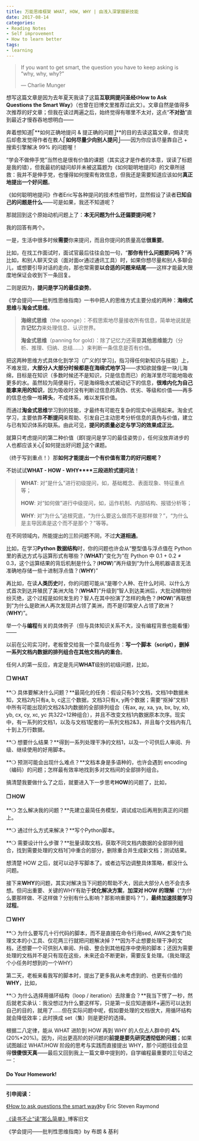 ```yaml
---
title: 万能思维框架 WHAT, HOW, WHY | 由浅入深掌握新技能
date: 2017-08-14
categories: 
- Reading Notes
- Self improvement
- How to learn better
tags:
- learning
---
```




> If you want to get smart, the question you have to keep asking is “why, why, why?”
>
> — Charlie Munger



想写这篇文章是因为去年夏天我读了这篇**互联网提问圣经**《**How to Ask Questions the Smart Way**》（也曾在旧博文里推荐过此文）。文章自然是值得多次推荐的好文章；但我在读过两遍之后，始终觉得有哪里不太对，这点“**不对劲**”直到最近才慢吞吞地想明白——

奔着想知道⎡**如何正确地提问 & 提正确的问题⎦**的目的去读这篇文章，但读完后却愈发觉得作者在教人⎡**如何尽量少向别人提问**⎦——因为你应该尽量靠自己 + 搜索引擎解决 99% 的问题喔！

“学会不做伸手党”当然也是很有价值的课题（其实这才是作者的本意，误读了标题是我的错），但我最初的疑问却并未被这篇题为《如何聪明地提问》的文章所拯救：我并不是伸手党，也懂得如何搜索有效信息，但我还是需要知道应该如何**真正地提出一个好问题**。

《如何聪明地提问》作者Eric写各种提问的技术性细节时，显然假设了读者**已知自己的问题是什么**——可是如果，我还不知道呢？

那就回到这个原始动机问题上了：**本无问题为什么还偏要提问呢？**

我的回答有两个。

一是，生活中很多时候**需要**你来提问，而且你提问的质量高低**很重要**。

比如，在找工作面试时，面试官最后往往会加一句，“**那你有什么问题要问吗？**”再比如，和别人聊天交谈（面对面or通过通讯工具）时，如果你想尽量和别人多聊会儿，或想要引导对话的走向，那也常需要**以合适的问题来结尾**——这样才能最大限度地保证会收到下一条回复。



二则是因为，**提问是学习的最佳姿势**。

《学会提问——批判性思维指南》一书中把人的思维方式主要分成的两种：**海绵式思维**与**淘金式思维**。

> **海绵式思维**（the sponge）：不假思索地尽量接收所有信息，简单地说就是靠**记忆力**来处理信息、认识世界。
>
> **淘金式思维**（panning for gold）：除了记忆力还需要**其他思维能力**（分析、推理、归纳、总结……）来判断一条信息是否有价值。

把这两种思维方式具体化到学习（广义的⌈学习⌋，指习得任何新知识与技能）上，不难发现，**大部分人大部分时候都是在海绵式地学习**——求知欲就像是一块儿海绵，目标是在知识（多数时候还不是知识，只是信息而已）的海洋里尽可能地吸收更多的水。虽然较为简便易行，可是海绵吸水式被动记下的信息，**很难内化为自己能拿来用的知识**，因为吸收时没有判断过信息的真伪、优劣、等级和价值——再多的信息也像一堆**砖头**，不成体系，难以发挥价值。

而通过**淘金式思维**学习到的技能，才最终有可能在复杂的现实中运用起来。淘金式学习，主要依靠**不断提问**来帮助、引发自己主动思考分析信息的真伪与价值，建立与已有知识体系的联系。由此可见，**提问的质量必定与学习的效果成正比**。

就算只考虑提问的第二种价值（即⌈提问是学习的最佳姿势⌋），任何没放弃进步的人也都应该关心⎡如何提出好问题⎦这个课题。

（终于写到重点！）那**如何才能提出一个有价值有潜力的好问题呢？**

不妨试试**WHAT - HOW - WHY****三段进阶式提问法**！

> **WHAT**: 对”是什么”进行初级提问，如，基础概念、表面现象、特征重点等；
>
> **HOW**: 对“如何做”进行中级提问，如，运作机制、内部结构、报错分析等；
>
> **WHY**: 对”为什么”追根究底，“为什么要这么做而不是那样做？”，“为什么是主导因素是这个而不是那个？”等等。

在不同领域内，所能提出的三阶问题不同，不过**大道相通**。

比如，在学习**Python 数据结构**时，你的问题也许会从“整型值与浮点值在 Python 里的表达方式与运算形式有哪些？(**WHAT**)”变化为“在 Python 中 0.1 + 0.2 ≠ 0.3，这个运算结果的背后机制是什么？(**HOW**)”再升级到“为什么用机器语言无法准确地存储一些十进制浮点值？(**WHY**)”

再比如，在读**人类历史**时，你的问题可能从“是哪个人种、在什么时间、以什么方式首次到达并殖民了美洲大陆？(**WHAT**)”升级到“智人到达美洲后，大批动植物纷纷灭绝，这个过程是如何发生的？智人在其中扮演了怎样的角色？(**HOW**)”再联想到“为什么是欧洲人再次发现并占领了美洲，而不是印第安人占领了欧洲？(**WHY**)”。

举一个与**编程**有关的具体例子（但与具体知识关系不大，没有编程背景也能看懂）——

以前在公司实习时，老板曾交给我一个菜鸟级任务：**写一个脚本（script），删掉一系列文档内数据的排列组合在其他文档内的重合**。

任何人的第一反应，肯定是先问**WHAT**级别的初级问题，比如，



#### ❒ WHAT

  **❍ 具体要解决什么问题？**最简化的任务：假设只有3个文档，文档1中数据未知，文档2内只有a, b, c这三个数据，文档3只有x, y两个数据；需要“抠掉”文档1中所有可能出现的文档2&3内数据的全部排列组合（有ax, ay, xa, ya, bx, by, xb, yb, cx, cy, xc, yc 共3*2*2=12种组合），并且不改变文档1内数据原本次序。现实中，有一系列的文档1，以及与文档1配套的一系列文档2&3，并且每个文档内有几十到上万行数据。

  **❍ 想要什么结果？**得到一系列处理干净的文档1，以及一个可供后人审阅、升级、继续使用的好用脚本。

  **❍ 预测可能会出现什么难点？**文档本身是多语种的，也许会遇到 encoding（编码）的问题；怎样最有效率地找到多对文档间的全部排列组合。



搞清楚我要做什么了之后，就要进入下一步思考**HOW**的问题了，比如，



#### ❒ HOW

  **❍ 怎么解决我的问题？**先建立最简任务模型，调试成功后再用到真正的问题上。

  **❍ 通过什么方式来解决？**写个Python脚本。

  **❍ 需要设计什么步骤？**批量读取文档，获取不同文档内数据的全部排列组合，找到需要处理的文档1们中重合的部分，删除重合并生成新文档；测试结果。



想清楚 HOW 之后，就可以动手写脚本了。或者边写边调整具体策略，都没什么问题。

接下来**WHY**的问题，其实对解决当下问题的帮助不大，因此大部分人也不会去多想。但问出重要、关键的WHY有助于**优化解决方案**，**加深对 HOW 的理解**（“为什么要那样做、不这样做？分别有什么影响？那影响重要吗？”），**最终加速技能学习过程**。



#### ❒ WHY

  **❍ 为什么要写几十行代码的脚本，而不是直接在命令行用sed, AWK之类专门处理文本的小工具、仅花两三行就把问题解决掉？**因为不止想要处理干净的文档，还想要一个可供别人审阅、升级、整合到其他程序中使用的脚本；还因为需要处理的文档并不是只有现在这些，未来还会不断更新，需要反复处理。（我处理这个小任务时想到的一个WHY）



第二天，老板来看我写的脚本时，提出了更多我从未考虑到的、也更有价值的 **WHY**，比如，

  **❍ 为什么选择用循环结构（loop / iteration）去除重合？**我当下愣了一秒，然后就老实承认：我没想过为什么要这样写，只是第一反应知道循环+遍历可以达到自己的目的，就用了……但在实际问题中呢，假如要处理的文档很大，用循环结构就会降低效率；此时换成 set（集）则是更好的选择。



根据二八定律，能从 WHAT 进阶到 HOW 再到 WHY 的人仅占人群中的 **4%** (20%*20%)。因为，问出更高阶的好问题的**前提是要先研究透彻低阶问题**；如果试图越过 WHAT/HOW 阶段的思考与实践而直接提出 WHY，那个问题往往会显得**很傻很天真**——最后又回到我上一篇文章中提到的，自学编程最重要的三句话之一：



#### Do Your Homework!



------

**引申阅读：**

[《How to ask questions the smart way》](https://link.jianshu.com/?t=http://www.catb.org/esr/faqs/smart-questions.html)by Eric Steven Raymond

[《读书不止“读”那么简单》](https://link.jianshu.com/?t=https://mp.weixin.qq.com/s?__biz=MzI1OTQ1MTYyMw==&mid=2247483702&idx=1&sn=9087e460654d49f8f426684ec92a2544&chksm=ea79febedd0e77a8fdc226383f9a903b9ab1347951452aaea93fb76867bec0ca700974fe3572#rd)博客旧文

《学会提问——批判性思维指南》by 布朗 & 基利